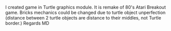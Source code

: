 I created game in Turtle graphics module. It is remake of 80's Atari Breakout game. Bricks mechanics could be changed due to turtle object unperfection (distance between 2 turtle objects are distance to their middles, not Turtle border.) Regards MD
